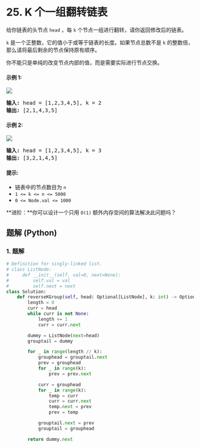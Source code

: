 # 25. K 个一组翻转链表
给你链表的头节点 `head` ，每 `k` 个节点一组进行翻转，请你返回修改后的链表。

`k` 是一个正整数，它的值小于或等于链表的长度。如果节点总数不是 `k` 的整数倍，那么请将最后剩余的节点保持原有顺序。

你不能只是单纯的改变节点内部的值，而是需要实际进行节点交换。

#### 示例 1:
![](https://assets.leetcode.com/uploads/2020/10/03/reverse_ex1.jpg)
<pre>
<strong>输入:</strong> head = [1,2,3,4,5], k = 2
<strong>输出:</strong> [2,1,4,3,5]
</pre>

#### 示例 2:
![](https://assets.leetcode.com/uploads/2020/10/03/reverse_ex2.jpg)
<pre>
<strong>输入:</strong> head = [1,2,3,4,5], k = 3
<strong>输出:</strong> [3,2,1,4,5]
</pre>

#### 提示:
* 链表中的节点数目为 `n`
* `1 <= k <= n <= 5000`
* `0 <= Node.val <= 1000`

**进阶：**你可以设计一个只用 `O(1)` 额外内存空间的算法解决此问题吗？

## 题解 (Python)

### 1. 题解
```Python
# Definition for singly-linked list.
# class ListNode:
#     def __init__(self, val=0, next=None):
#         self.val = val
#         self.next = next
class Solution:
    def reverseKGroup(self, head: Optional[ListNode], k: int) -> Optional[ListNode]:
        length = 0
        curr = head
        while curr is not None:
            length += 1
            curr = curr.next

        dummy = ListNode(next=head)
        grouptail = dummy

        for _ in range(length // k):
            grouphead = grouptail.next
            prev = grouphead
            for _ in range(k):
                prev = prev.next

            curr = grouphead
            for _ in range(k):
                temp = curr
                curr = curr.next
                temp.next = prev
                prev = temp

            grouptail.next = prev
            grouptail = grouphead

        return dummy.next
```
